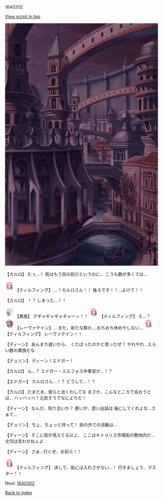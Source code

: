 1640202

[View script in lisp](../scripts/1640202.txt)

![006_town2_TotalEclipse.png](../images/backgrounds/006_town2_TotalEclipse.png)

【カルロ】
むぅ…！
街はもう目の前だというのに、
こうも数が多くては…

<img src="../images/units/101411.png" alt="101411.png" height="34"/>
【ティルフィング】
…！カルロさん！！
後ろです！！…よけて！！

【カルロ】
！？
しまった…！！

<img src="../images/units/810004.png" alt="810004.png" height="34"/>
【異族】
グギャギャギャギャーッ！！

<img src="../images/units/101411.png" alt="101411.png" height="34"/>
【ティルフィング】
え…？

<img src="../images/units/100221.png" alt="100221.png" height="34"/>
【レーヴァテイン】
…また、新たな群れ
…おちおち休めやしない…

<img src="../images/units/101411.png" alt="101411.png" height="34"/>
【ティルフィング】
レーヴァテイン！！

【ディーン】
あんまり遅いから、
くたばったのかと思ったぜ？
やれやれ…えらい数の異族だな

【デュリン】
ディーン！エドガー！

【カルロ】
ん…？
エドガー・エルフォス中奏官か…！？

【エドガー】
カルロさん…！？
どうして…！？

【カルロ】
たまたま、彼らと出くわしてな
まさか、こんなところで会おうとは…
ハッハッハ！元気そうでなによりだ！

【ディーン】
なんだ、知り合いか？
悪いが、思い出話は
後にしてくれよな…さぁて…

【デュリン】
ちょ、ちょっと待って！
街の外での活動は…

【ディーン】
そこに街が見えてる以上、
ここはキトゥリス市場街の敷地内だ…
文句は言わせねぇよ

【ディーン】
さぁ…行くぜ、お前ら！！

<img src="../images/units/101411.png" alt="101411.png" height="34"/>
【ティルフィング】
決して、街には入れさせない…！
行きましょう、マスター！！


Next: [1640302](1640302.md)

[Back to index](index.md)
